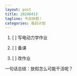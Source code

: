 ```yaml
---
layout: post
title: 20240413
tagline: 今日休假！
categories: 每日计划
---
```




1. [ ] 写电动力学作业

2. [ ] 备课

3. [ ] 改作业

一句话总结：放假怎么可能干活呢？